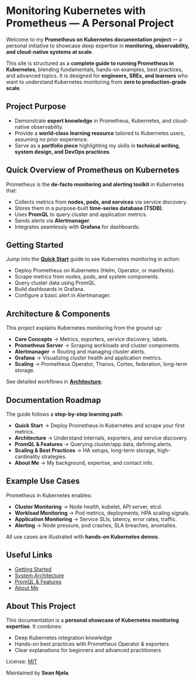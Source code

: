 # Monitoring Kubernetes with Prometheus — A Personal Project

Welcome to my **Prometheus on Kubernetes documentation project** — a personal initiative to showcase deep expertise in **monitoring, observability, and cloud-native systems at scale**.

This site is structured as a **complete guide to running Prometheus in Kubernetes**, blending fundamentals, hands-on examples, best practices, and advanced topics.
It is designed for **engineers, SREs, and learners** who want to understand Kubernetes monitoring from **zero to production-grade scale**.



## Project Purpose

* Demonstrate **expert knowledge** in Prometheus, Kubernetes, and cloud-native observability.
* Provide a **world-class learning resource** tailored to Kubernetes users, assuming no prior experience.
* Serve as a **portfolio piece** highlighting my skills in **technical writing, system design, and DevOps practices**.



## Quick Overview of Prometheus on Kubernetes

Prometheus is the **de-facto monitoring and alerting toolkit** in Kubernetes that:

* Collects metrics from **nodes, pods, and services** via service discovery.
* Stores them in a purpose-built **time-series database (TSDB)**.
* Uses **PromQL** to query cluster and application metrics.
* Sends alerts via **Alertmanager**.
* Integrates seamlessly with **Grafana** for dashboards.



## Getting Started

Jump into the **[Quick Start](0-quickstart/1-getting-started.md)** guide to see Kubernetes monitoring in action:

* Deploy Prometheus on Kubernetes (Helm, Operator, or manifests).
* Scrape metrics from nodes, pods, and system components.
* Query cluster data using PromQL.
* Build dashboards in Grafana.
* Configure a basic alert in Alertmanager.



## Architecture & Components

This project explains Kubernetes monitoring from the ground up:

* **Core Concepts** → Metrics, exporters, service discovery, labels.
* **Prometheus Server** → Scraping workloads and cluster components.
* **Alertmanager** → Routing and managing cluster alerts.
* **Grafana** → Visualizing cluster health and application metrics.
* **Scaling** → Prometheus Operator, Thanos, Cortex, federation, long-term storage.

See detailed workflows in **[Architecture](1-architecture/0-overview.md)**.



## Documentation Roadmap

The guide follows a **step-by-step learning path**:

* **Quick Start** → Deploy Prometheus in Kubernetes and scrape your first metrics.
* **Architecture** → Understand internals, exporters, and service discovery.
* **PromQL & Features** → Querying cluster/app data, defining alerts.
* **Scaling & Best Practices** → HA setups, long-term storage, high-cardinality strategies.
* **About Me** → My background, expertise, and contact info.



## Example Use Cases

Prometheus in Kubernetes enables:

* **Cluster Monitoring** → Node health, kubelet, API server, etcd.
* **Workload Monitoring** → Pod metrics, deployments, HPA scaling signals.
* **Application Monitoring** → Service SLIs, latency, error rates, traffic.
* **Alerting** → Node pressure, pod crashes, SLA breaches, anomalies.

All use cases are illustrated with **hands-on Kubernetes demos**.



## Useful Links

* [Getting Started](0-quickstart/1-getting-started.md)
* [System Architecture](1-architecture/0-overview.md)
* [PromQL & Features](2-project/prometheus.md)
* [About Me](4-about/0-about.md)



## About This Project

This documentation is a **personal showcase of Kubernetes monitoring expertise**.
It combines:

* Deep Kubernetes integration knowledge
* Hands-on best practices with Prometheus Operator & exporters
* Clear explanations for beginners and advanced practitioners

License: [MIT](https://github.com/sean-njela/k8s_monitoring/blob/main/LICENSE)

Maintained by **Sean Njela**.

